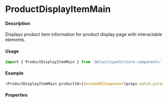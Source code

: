 # ProductDisplayItemMain

#### Description

Displays product item information for product display page with interactable elements.

#### Usage

```js
import { ProductDisplayItemMain } from '@elasticpath/store-components';
```

#### Example

```js
<ProductDisplayItemMain productId={decodeURIComponent(props.match.params.url)} onChangeProductFeature={handleChangeProductFeature} onAddToCart={handleAddToCart} onAddToWishList={handleAddToWishList} productLink={handleProductLink} isInStandaloneMode={isInStandaloneMode} itemDetailLink="/itemdetail" onReloadPage={onReloadPage} />
```

#### Properties

<!-- PROPS -->
